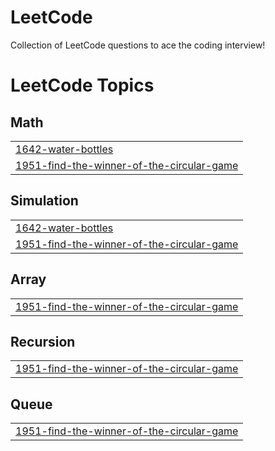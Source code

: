 # LeetCode
Collection of LeetCode questions to ace the coding interview!

<!---LeetCode Topics Start-->
# LeetCode Topics
## Math
|  |
| ------- |
| [1642-water-bottles](https://github.com/SureshNaidu8797/LeetCode/tree/master/1642-water-bottles) |
| [1951-find-the-winner-of-the-circular-game](https://github.com/SureshNaidu8797/LeetCode/tree/master/1951-find-the-winner-of-the-circular-game) |
## Simulation
|  |
| ------- |
| [1642-water-bottles](https://github.com/SureshNaidu8797/LeetCode/tree/master/1642-water-bottles) |
| [1951-find-the-winner-of-the-circular-game](https://github.com/SureshNaidu8797/LeetCode/tree/master/1951-find-the-winner-of-the-circular-game) |
## Array
|  |
| ------- |
| [1951-find-the-winner-of-the-circular-game](https://github.com/SureshNaidu8797/LeetCode/tree/master/1951-find-the-winner-of-the-circular-game) |
## Recursion
|  |
| ------- |
| [1951-find-the-winner-of-the-circular-game](https://github.com/SureshNaidu8797/LeetCode/tree/master/1951-find-the-winner-of-the-circular-game) |
## Queue
|  |
| ------- |
| [1951-find-the-winner-of-the-circular-game](https://github.com/SureshNaidu8797/LeetCode/tree/master/1951-find-the-winner-of-the-circular-game) |
<!---LeetCode Topics End-->